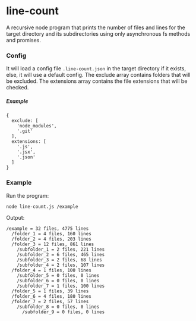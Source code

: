 # line-count
A recursive node program that prints the number of files and lines for the target directory and its subdirectories using only asynchronous fs methods and promises.

### Config
It will load a config file `.line-count.json` in the target directory if it exists, else, it will use a default config. The exclude array contains folders that will be excluded. The extensions array contains the file extensions that will be checked.

##### Example
```
{
  exclude: [
    'node_modules',
    '.git'
  ],
  extensions: [
    '.js',
    '.jsx',
    '.json'
  ]
}
```

### Example
Run the program:
```
node line-count.js /example
```

Output:
```
/example = 32 files, 4775 lines
  /folder_1 = 4 files, 160 lines
  /folder_2 = 4 files, 203 lines
  /folder_3 = 12 files, 861 lines
    /subfolder_1 = 2 files, 221 lines
    /subfolder_2 = 6 files, 465 lines
    /subfolder_3 = 2 files, 68 lines
    /subfolder_4 = 2 files, 107 lines
  /folder_4 = 1 files, 100 lines
    /subfolder_5 = 0 files, 0 lines
    /subfolder_6 = 0 files, 0 lines
    /subfolder_7 = 1 files, 100 lines
  /folder_5 = 1 files, 39 lines
  /folder_6 = 4 files, 180 lines
  /folder_7 = 2 files, 57 lines
    /subfolder_8 = 0 files, 0 lines
      /subfolder_9 = 0 files, 0 lines
```
